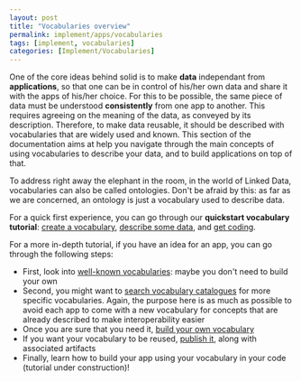 ```yaml
---
layout: post
title: "Vocabularies overview"
permalink: implement/apps/vocabularies
tags: [implement, vocabularies]
categories: [Implement/Vocabularies]
---
```


One of the core ideas behind solid is to make __data__ independant from __applications__, so that one can be in control of his/her own data and share it with the apps of his/her choice. For this to be possible, the same piece of data must be understood __consistently__ from one app to another. This requires agreeing on the meaning of the data, as conveyed by its description. Therefore, to make data reusable, it should be described with vocabularies that are widely used and known. This section of the documentation aims at help you navigate through the main concepts of using vocabularies to describe your data, and to build applications on top of that.

To address right away the elephant in the room, in the world of Linked Data, vocabularies can also be called ontologies. Don't be afraid by this: as far as we are concerned, an ontology is just a vocabulary used to describe data.

For a quick first experience, you can go through our __quickstart vocabulary tutorial__: [create a vocabulary](/implement/apps/vocabularies/create/quickstart), [describe some data](/implement/apps/vocabularies//use/quickstart), and [get coding](/implement/apps/vocabularies/code/quickstart).

For a more in-depth tutorial, if you have an idea for an app, you can go through the following steps:
- First, look into [well-known vocabularies](/implement/apps/vocabularies/well-known): maybe you don't need to build your own
- Second, you might want to [search vocabulary catalogues](/implement/apps/vocabularies/discover) for more specific vocabularies. Again, the purpose here is as much as possible to avoid each app to come with a new vocabulary for concepts that are already described to make interoperability easier
- Once you are sure that you need it, [build your own vocabulary](/implement/apps/vocabularies/create)
- If you want your vocabulary to be reused, [publish it](/implement/apps/vocabularies/publish), along with associated artifacts
- Finally, learn how to build your app using your vocabulary in your code (tutorial under construction)!

